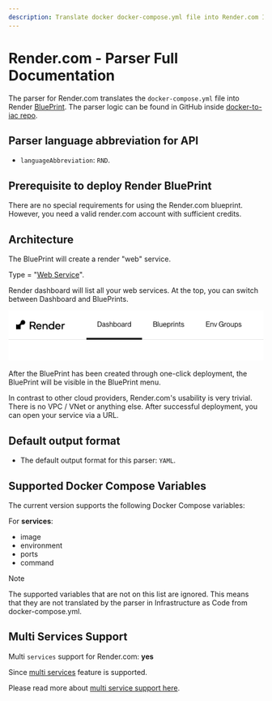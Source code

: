 ```yaml
---
description: Translate docker docker-compose.yml file into Render.com Infrastructure as Code with DeployStack
---
```


# Render.com - Parser Full Documentation

The parser for Render.com translates the `docker-compose.yml` file into Render [BluePrint](https://docs.render.com/infrastructure-as-code). The parser logic can be found in GitHub inside [docker-to-iac repo](https://github.com/deploystackio/docker-to-iac/blob/main/src/parsers/render.ts).

## Parser language abbreviation for API

- `languageAbbreviation`: `RND`.

## Prerequisite to deploy Render BluePrint

There are no special requirements for using the Render.com blueprint. However, you need a valid render.com account with sufficient credits.

## Architecture

The BluePrint will create a render "web" service.

Type = "[Web Service](https://docs.render.com/blueprint-spec#type)".

Render dashboard will list all your web services. At the top, you can switch between Dashboard and BluePrints.

![Render BluePrints](/public/img-docs/docker-to-iac/render.com-dashboard-blueprints.png)

After the BluePrint has been created through one-click deployment, the BluePrint will be visible in the BluePrint menu.

In contrast to other cloud providers, Render.com's usability is very trivial. There is no VPC / VNet or anything else. After successful deployment, you can open your service via a URL.

## Default output format

- The default output format for this parser: `YAML`.

## Supported Docker Compose Variables

The current version supports the following Docker Compose variables:

For __services__:

- image
- environment
- ports
- command

> [!NOTE]
> The supported variables that are not on this list are ignored. This means that they are not translated by the parser in Infrastructure as Code from docker-compose.yml.

## Multi Services Support

Multi `services` support for Render.com: __yes__

Since [multi services](https://docs.render.com/blueprint-spec#root-level-fields) feature is supported.

Please read more about [multi service support here](/docs/docker-to-iac/multi-services-support.md).

